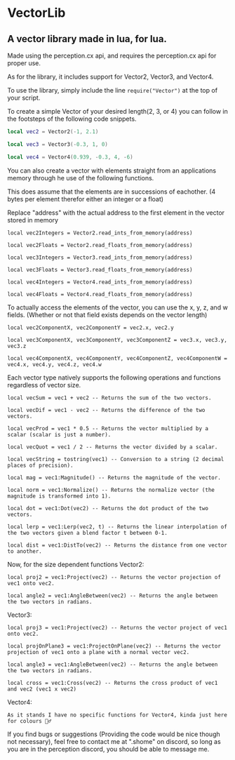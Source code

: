 # VectorLib
## A vector library made in lua, for lua.
Made using the perception.cx api, and requires the perception.cx api for proper use.

As for the library, it includes support for Vector2, Vector3, and Vector4.

To use the library, simply include the line ```require("Vector")``` at the top of your script.

To create a simple Vector of your desired length(2, 3, or 4) you can follow in the footsteps of the following code snippets.

```lua
local vec2 = Vector2(-1, 2.1)

local vec3 = Vector3(-0.3, 1, 0)

local vec4 = Vector4(0.939, -0.3, 4, -6)
```

You can also create a vector with elements straight from an applications memory through he use of the following functions.

This does assume that the elements are in successions of eachother. (4 bytes per element therefor either an integer or a float)

Replace "address" with the actual address to the first element in the vector stored in memory

```local vec2Integers = Vector2.read_ints_from_memory(address)```

```local vec2Floats = Vector2.read_floats_from_memory(address)```

```local vec3Integers = Vector3.read_ints_from_memory(address)```

```local vec3Floats = Vector3.read_floats_from_memory(address)```

```local vec4Integers = Vector4.read_ints_from_memory(address)```

```local vec4Floats = Vector4.read_floats_from_memory(address)```

To actually access the elements of the vector, you can use the x, y, z, and w fields. (Whether or not that field exists depends on the vector length)

```local vec2ComponentX, vec2ComponentY = vec2.x, vec2.y```

```local vec3ComponentX, vec3ComponentY, vec3ComponentZ = vec3.x, vec3.y, vec3.z```

```local vec4ComponentX, vec4ComponentY, vec4ComponentZ, vec4ComponentW = vec4.x, vec4.y, vec4.z, vec4.w```

Each vector type natively supports the following operations and functions regardless of vector size.

```local vecSum = vec1 + vec2 -- Returns the sum of the two vectors.```

```local vecDif = vec1 - vec2 -- Returns the difference of the two vectors.```

```local vecProd = vec1 * 0.5 -- Returns the vector multiplied by a scalar (scalar is just a number).```

```local vecQuot = vec1 / 2 -- Returns the vector divided by a scalar.```

```local vecString = tostring(vec1) -- Conversion to a string (2 decimal places of precision).```

```local mag = vec1:Magnitude() -- Returns the magnitude of the vector.```

```local norm = vec1:Normalize() -- Returns the normalize vector (the magnitude is transformed into 1).```

```local dot = vec1:Dot(vec2) -- Returns the dot product of the two vectors.```

```local lerp = vec1:Lerp(vec2, t) -- Returns the linear interpolation of the two vectors given a blend factor t between 0-1.```

```local dist = vec1:DistTo(vec2) -- Returns the distance from one vector to another.```

Now, for the size dependent functions
Vector2:

```local proj2 = vec1:Project(vec2) -- Returns the vector projection of vec1 onto vec2.```

```local angle2 = vec1:AngleBetween(vec2) -- Returns the angle between the two vectors in radians.```

Vector3:

```local proj3 = vec1:Project(vec2) -- Returns the vector project of vec1 onto vec2.```

```local projOnPlane3 = vec1:ProjectOnPlane(vec2) -- Returns the vector projection of vec1 onto a plane with a normal vector vec2.```

```local angle3 = vec1:AngleBetween(vec2) -- Returns the angle between the two vectors in radians.```

```local cross = vec1:Cross(vec2) -- Returns the cross product of vec1 and vec2 (vec1 x vec2)```

Vector4:

```As it stands I have no specific functions for Vector4, kinda just here for colours 🤷‍♂️```

If you find bugs or suggestions (Providing the code would be nice though not necessary), feel free to contact me at ".shome" on discord, so long as you are in the perception discord, you should be able to message me.
